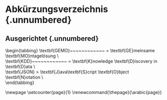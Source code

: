 # Abkürzungsverzeichnis {.unnumbered}

## Ausgerichtet {.unnumbered}

\begin{tabbing}
\textbf{GEMO}~~~~~~~~~~~~ \= \textbf{GE}meinsame \textbf{MO}ntagelösung  \\  
\textbf{KDD}~~~~~~~~~~~~ \= \textbf{K}nowledge \textbf{D}iscovery in \textbf{D}ata \\  
\textbf{JSON} \> \textbf{J}ava\textbf{S}cript \textbf{O}bject \textbf{N}otation \\  
\end{tabbing}

\newpage
\setcounter{page}{1}
\renewcommand{\thepage}{\arabic{page}}
